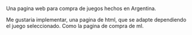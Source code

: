 Una pagina web para compra de juegos hechos en Argentina.

Me gustaria implementar, una pagina de html, que se adapte dependiendo el juego seleccionado. Como la pagina de compra de ml.